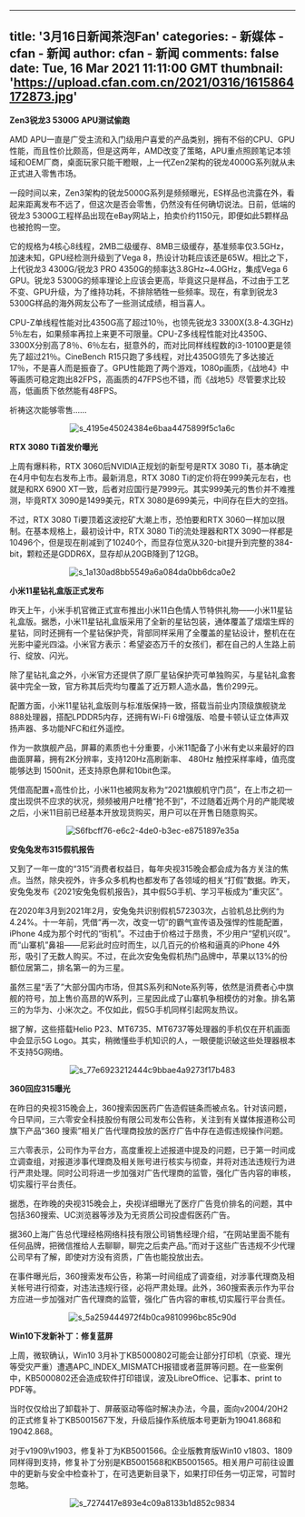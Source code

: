 
---
title: '3月16日新闻茶泡Fan'
categories: 
    - 新媒体
    - cfan - 新闻
author: cfan - 新闻
comments: false
date: Tue, 16 Mar 2021 11:11:00 GMT
thumbnail: 'https://upload.cfan.com.cn/2021/0316/1615864172873.jpg'
---

<div>   
<p><strong>Zen3锐龙3 5300G APU测试偷跑</strong></p>
<p>AMD APU一直是广受主流和入门级用户喜爱的产品类别，拥有不俗的CPU、GPU性能，而且性价比颇高，但是这两年，AMD改变了策略，APU重点照顾笔记本领域和OEM厂商，桌面玩家只能干瞪眼，上一代Zen2架构的锐龙4000G系列就从未正式进入零售市场。</p>
<p>一段时间以来，Zen3架构的锐龙5000G系列是频频曝光，ES样品也流露在外，看起来距离发布不远了，但这次是否会零售，仍然没有任何确切说法。日前，低端的锐龙3 5300G工程样品出现在eBay网站上，拍卖价约1150元，即便如此5颗样品也被抢购一空。</p>
<p>它的规格为4核心8线程，2MB二级缓存、8MB三级缓存，基准频率仅3.5GHz，加速未知，GPU经检测升级到了Vega 8，热设计功耗应该还是65W。相比之下，上代锐龙3 4300G/锐龙3 PRO 4350G的频率达3.8GHz~4.0GHz，集成Vega 6 GPU。锐龙3 5300G的频率理论上应该会更高，毕竟这只是样品，不过由于工艺不变、GPU升级，为了维持功耗，不排除牺牲一些频率。现在，有拿到锐龙3 5300G样品的海外网友公布了一些测试成绩，相当喜人。</p>
<p>CPU-Z单线程性能对比4350G高了超过10％，也领先锐龙3 3300X(3.8-4.3GHz) 5％左右，如果频率再拉上来更不可限量。CPU-Z多线程性能对比4350G、3300X分别高了8％、6％左右，挺意外的，而对比同样线程数的i3-10100更是领先了超过21％。CineBench R15只跑了多线程，对比4350G领先了多达接近17％，不是喜人而是振奋了。GPU性能跑了两个游戏，1080p画质，《战地4》中等画质可稳定跑出82FPS，高画质的47FPS也不错，而《战地5》尽管要求比较高，低画质下依然能有48FPS。</p>
<p>祈祷这次能够零售……</p>
<p style="text-align: center; text-indent: 0;"><img src="https://upload.cfan.com.cn/2021/0316/1615864172873.jpg" border="0" alt="s_4195e45024384e6baa4475899f5c1a6c" referrerpolicy="no-referrer"></p>
<p><strong>RTX 3080 Ti首发价曝光</strong></p>
<p>上周有爆料称，RTX 3060后NVIDIA正规划的新型号是RTX 3080 Ti，基本确定在4月中旬左右发布上市。最新消息，RTX 3080 Ti的定价将在999美元左右，也就是和RX 6900 XT一致，后者对应国行是7999元。其实999美元的售价并不难推测，毕竟RTX 3090是1499美元，RTX 3080是699美元，中间存在巨大的空挡。</p>
<p>不过，RTX 3080 Ti要顶着这波挖矿大潮上市，恐怕要和RTX 3060一样加以限制。在基本规格上，最初设计中，RTX 3080 Ti的流处理器和RTX 3090一样都是10496个，但是现在削减到了10240个，而显存位宽从320-bit提升到完整的384-bit，颗粒还是GDDR6X，显存却从20GB降到了12GB。</p>
<p style="text-align: center; text-indent: 0;"><img src="https://upload.cfan.com.cn/2021/0316/1615864182573.jpg" border="0" alt="s_1a130ad8bb5549a6a084da0bb6dca0e2" referrerpolicy="no-referrer"></p>
<p><strong>小米11星钻礼盒版正式发布</strong></p>
<p>昨天上午，小米手机官微正式宣布推出小米11白色情人节特供礼物——小米11星钻礼盒版。据悉，小米11星钻礼盒版采用了全新的星钻包装，通体覆盖了熠熠生辉的星钻，同时还拥有一个星钻保护壳，背部同样采用了全覆盖的星钻设计，整机在在光影中鎏光四溢。小米官方表示：希望姿态万千的女孩们，都在自己的人生路上前行、绽放、闪光。</p>
<p>除了星钻礼盒之外，小米官方还提供了原厂星钻保护壳可单独购买，与星钻礼盒套装中完全一致，官方称其后壳均匀覆盖了近万颗人造水晶，售价299元。</p>
<p>配置方面，小米11星钻礼盒版则与标准版保持一致，搭载当前业内顶级旗舰骁龙888处理器，搭配LPDDR5内存，还拥有Wi-Fi 6增强版、哈曼卡顿认证立体声双扬声器、多功能NFC和红外遥控。</p>
<p>作为一款旗舰产品，屏幕的素质也十分重要，小米11配备了小米有史以来最好的四曲面屏幕，拥有2K分辨率，支持120Hz高刷新率、 480Hz 触控采样率峰，值亮度能够达到 1500nit，还支持原色屏和10bit色深。</p>
<p>凭借高配置+高性价比，小米11也被网友称为“2021旗舰机守门员”，在上市之初一度出现供不应求的状况，频频被用户吐槽“抢不到”，不过随着近两个月的产能爬坡之后，小米11目前已经基本开放现货购买，用户可以在开售日随意购买。</p>
<p style="text-align: center; text-indent: 0;"><img src="https://upload.cfan.com.cn/2021/0316/1615864197979.jpg" border="0" alt="S6fbcff76-e6c2-4de0-b3ec-e8751897e35a" referrerpolicy="no-referrer"></p>
<p><strong>安兔兔发布315假机报告</strong></p>
<p>又到了一年一度的“315”消费者权益日，每年央视315晚会都会成为各方关注的焦点。当然，除央视外，许多众多机构也都发布了各领域的相关“打假”数据。昨天，安兔兔发布《2021安兔兔假机报告》，其中假5G手机、学习平板成为“重灾区”。</p>
<p>在2020年3月到2021年2月，安兔兔共识别假机572303次，占验机总比例约为4.24%。十一年前，凭借“再一次，改变一切”的霸气宣传语及强悍的性能配置，iPhone 4成为那个时代的“街机”。不过由于价格过于昂贵，不少用户“望机兴叹”。而“山寨机”鼻祖——尼彩此时应时而生，以几百元的价格和逼真的iPhone 4外形，吸引了无数人购买。不过，在此次安兔兔假机热门品牌中，苹果以13%的份额位居第二，排名第一的为三星。</p>
<p>虽然三星“丢了”大部分国内市场，但其S系列和Note系列等，依然是消费者心中旗舰的符号，加上售价高昂的W系列，三星因此成了山寨机争相模仿的对象。排名第三的为华为、小米次之。不仅如此，假5G手机同样引起网友热议。</p>
<p>据了解，这些搭载Helio P23、MT6735、MT6737等处理器的手机仅在开机画面中会显示5G Logo。其实，稍微懂些手机知识的人，一眼便能识破这些处理器根本不支持5G网络。</p>
<p style="text-align: center; text-indent: 0;"><img src="https://upload.cfan.com.cn/2021/0316/1615864206183.png" border="0" alt="s_77e6923212444c9bbae4a9273f17b483" referrerpolicy="no-referrer"></p>
<p><strong>360回应315曝光</strong></p>
<p>在昨日的央视315晚会上，360搜索因医药广告造假链条而被点名。针对该问题，今日早间，三六零安全科技股份有限公司发布公告称，关注到有关媒体报道称公司旗下产品“360 搜索”相关广告代理商投放的医疗广告中存在造假违规操作问题。</p>
<p>三六零表示，公司作为平台方，高度重视上述报道中提及的问题，已于第一时间成立调查组，对报道涉事代理商及相关账号进行核实与彻查，并将对违法违规行为进行严肃处理。同时公司将进一步加强对广告代理商的监管，强化广告内容的审核，切实履行平台责任。</p>
<p>据悉，在昨晚的央视315晚会上，央视详细曝光了医疗广告竞价排名的问题，其中包括360搜索、UC浏览器等涉及为无资质公司投虚假医药广告。</p>
<p>据360上海广告总代理经格网络科技有限公司销售经理介绍，“在网站里面不能有任何品牌，把微信推给人去聊聊，聊完之后卖产品。”而对于这些广告违规不少代理公司早有了解，即使对方没有资质，广告也能投放出去。</p>
<p>在事件曝光后，360搜索发布公告，称第一时间组成了调查组，对涉事代理商及相关帐号进行彻查，对违法违规行径，必将严肃处理。此外，360搜索表示作为平台方应进一步加强对广告代理商的监管，强化广告内容的审核,切实履行平台责任。</p>
<p style="text-align: center; text-indent: 0;"><img src="https://upload.cfan.com.cn/2021/0316/1615864221605.jpg" border="0" alt="s_5a259444972f4b0ca9810996bc85c90d" referrerpolicy="no-referrer"></p>
<p><strong>Win10下发新补丁：修复蓝屏</strong></p>
<p>上周，微软确认，Win10 3月补丁KB5000802可能会让部分打印机（京瓷、理光等受灾严重）遭遇APC_INDEX_MISMATCH报错或者蓝屏等问题。在一些案例中，KB5000802还会造成软件打印错误，波及LibreOffice、记事本、print to PDF等。</p>
<p>当时仅仅给出了卸载补丁、屏蔽驱动等临时解决办法，今晨，面向v2004/20H2的正式修复补丁KB5001567下发，升级后操作系统版本号更新为19041.868和19042.868。</p>
<p>对于v1909\v1903，修复补丁为KB5001566。企业版教育版Win10 v1803、1809同样得到支持，修复补丁分别是KB5001568和KB5001565。相关用户可前往设置中的更新与安全中检查补丁，在可选更新目录下，如果打印任务一切正常，可暂时忽略。</p>
<p style="text-align: center; text-indent: 0;"><img src="https://upload.cfan.com.cn/2021/0316/1615864230172.jpg" border="0" alt="s_7274417e893e4c09a8133b1d852c9834" referrerpolicy="no-referrer"></p>　  
</div>
            